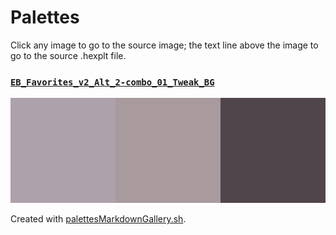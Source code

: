 # Palettes

Click any image to go to the source image; the text line above the image to go to the source .hexplt file.

### [`EB_Favorites_v2_Alt_2-combo_01_Tweak_BG`](EB_Favorites_v2_Alt_2-combo_01_Tweak_BG.hexplt)

[ ![EB_Favorites_v2_Alt_2-combo_01_Tweak_BG.png](EB_Favorites_v2_Alt_2-combo_01_Tweak_BG.png) ](EB_Favorites_v2_Alt_2-combo_01_Tweak_BG.png)

Created with [palettesMarkdownGallery.sh](https://github.com/earthbound19/_ebDev/blob/master/scripts/imgAndVideo/palettesMarkdownGallery.sh).